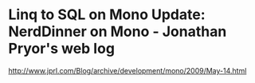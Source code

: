 <!--
id: 184798007
link: http://kevinisom.info/post/184798007/linq-to-sql-on-mono-update-nerddinner-on-mono
slug: linq-to-sql-on-mono-update-nerddinner-on-mono
date: Fri Sep 11 2009 10:12:09 GMT+1200 (NZST)
raw: {"blog_name":"kevinisom","id":184798007,"post_url":"http://kevinisom.info/post/184798007/linq-to-sql-on-mono-update-nerddinner-on-mono","slug":"linq-to-sql-on-mono-update-nerddinner-on-mono","type":"link","date":"2009-09-10 22:12:09 GMT","timestamp":1252620729,"state":"published","format":"html","reblog_key":"3VfIhX5z","tags":[],"short_url":"http://tmblr.co/Zw68YyB0yit","highlighted":[],"feed_item":"http://www.jprl.com/Blog/archive/development/mono/2009/May-14.html","from_feed_id":"650234","note_count":0,"title":"Linq to SQL on Mono Update: NerdDinner on Mono - Jonathan Pryor's web log","url":"http://www.jprl.com/Blog/archive/development/mono/2009/May-14.html","description":""}
publish: 2009-09-011
tags: 
title: Linq to SQL on Mono Update: NerdDinner on Mono - Jonathan Pryor's web log
-->


Linq to SQL on Mono Update: NerdDinner on Mono - Jonathan Pryor's web log
=========================================================================

<http://www.jprl.com/Blog/archive/development/mono/2009/May-14.html>

